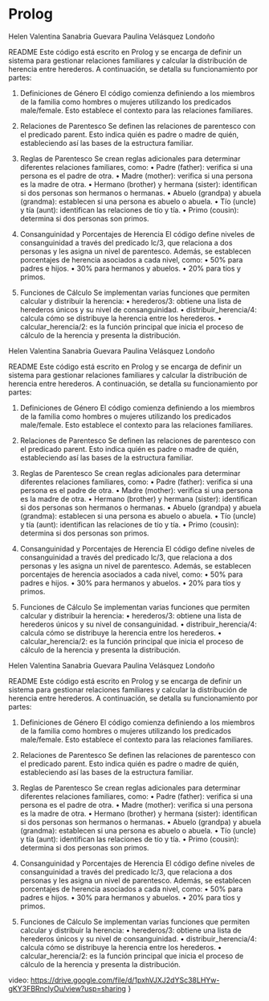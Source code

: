 # Prolog
Helen Valentina Sanabria Guevara
Paulina Velásquez Londoño

README
Este código está escrito en Prolog y se encarga de definir un sistema para gestionar relaciones familiares y calcular la distribución de herencia entre herederos. A continuación, se detalla su funcionamiento por partes:

1. Definiciones de Género
El código comienza definiendo a los miembros de la familia como hombres o mujeres utilizando los predicados male/female. Esto establece el contexto para las relaciones familiares.

2. Relaciones de Parentesco
Se definen las relaciones de parentesco con el predicado parent. Esto indica quién es padre o madre de quién, estableciendo así las bases de la estructura familiar.

3. Reglas de Parentesco
Se crean reglas adicionales para determinar diferentes relaciones familiares, como:
•	Padre (father): verifica si una persona es el padre de otra.
•	Madre (mother): verifica si una persona es la madre de otra.
•	Hermano (brother) y hermana (sister): identifican si dos personas son hermanos o hermanas.
•	Abuelo (grandpa) y abuela (grandma): establecen si una persona es abuelo o abuela.
•	Tío (uncle) y tía (aunt): identifican las relaciones de tío y tía.
•	Primo (cousin): determina si dos personas son primos.

4. Consanguinidad y Porcentajes de Herencia
El código define niveles de consanguinidad a través del predicado lc/3, que relaciona a dos personas y les asigna un nivel de parentesco. Además, se establecen porcentajes de herencia asociados a cada nivel, como:
•	50% para padres e hijos.
•	30% para hermanos y abuelos.
•	20% para tíos y primos.

5. Funciones de Cálculo
Se implementan varias funciones que permiten calcular y distribuir la herencia:
•	herederos/3: obtiene una lista de herederos únicos y su nivel de consanguinidad.
•	distribuir_herencia/4: calcula cómo se distribuye la herencia entre los herederos.
•	calcular_herencia/2: es la función principal que inicia el proceso de cálculo de la herencia y presenta la distribución.

Helen Valentina Sanabria Guevara
Paulina Velásquez Londoño

README
Este código está escrito en Prolog y se encarga de definir un sistema para gestionar relaciones familiares y calcular la distribución de herencia entre herederos. A continuación, se detalla su funcionamiento por partes:

1. Definiciones de Género
El código comienza definiendo a los miembros de la familia como hombres o mujeres utilizando los predicados male/female. Esto establece el contexto para las relaciones familiares.

2. Relaciones de Parentesco
Se definen las relaciones de parentesco con el predicado parent. Esto indica quién es padre o madre de quién, estableciendo así las bases de la estructura familiar.

3. Reglas de Parentesco
Se crean reglas adicionales para determinar diferentes relaciones familiares, como:
•	Padre (father): verifica si una persona es el padre de otra.
•	Madre (mother): verifica si una persona es la madre de otra.
•	Hermano (brother) y hermana (sister): identifican si dos personas son hermanos o hermanas.
•	Abuelo (grandpa) y abuela (grandma): establecen si una persona es abuelo o abuela.
•	Tío (uncle) y tía (aunt): identifican las relaciones de tío y tía.
•	Primo (cousin): determina si dos personas son primos.

4. Consanguinidad y Porcentajes de Herencia
El código define niveles de consanguinidad a través del predicado lc/3, que relaciona a dos personas y les asigna un nivel de parentesco. Además, se establecen porcentajes de herencia asociados a cada nivel, como:
•	50% para padres e hijos.
•	30% para hermanos y abuelos.
•	20% para tíos y primos.

5. Funciones de Cálculo
Se implementan varias funciones que permiten calcular y distribuir la herencia:
•	herederos/3: obtiene una lista de herederos únicos y su nivel de consanguinidad.
•	distribuir_herencia/4: calcula cómo se distribuye la herencia entre los herederos.
•	calcular_herencia/2: es la función principal que inicia el proceso de cálculo de la herencia y presenta la distribución.


Helen Valentina Sanabria Guevara
Paulina Velásquez Londoño

README
Este código está escrito en Prolog y se encarga de definir un sistema para gestionar relaciones familiares y calcular la distribución de herencia entre herederos. A continuación, se detalla su funcionamiento por partes:

1. Definiciones de Género
El código comienza definiendo a los miembros de la familia como hombres o mujeres utilizando los predicados male/female. Esto establece el contexto para las relaciones familiares.

2. Relaciones de Parentesco
Se definen las relaciones de parentesco con el predicado parent. Esto indica quién es padre o madre de quién, estableciendo así las bases de la estructura familiar.

3. Reglas de Parentesco
Se crean reglas adicionales para determinar diferentes relaciones familiares, como:
•	Padre (father): verifica si una persona es el padre de otra.
•	Madre (mother): verifica si una persona es la madre de otra.
•	Hermano (brother) y hermana (sister): identifican si dos personas son hermanos o hermanas.
•	Abuelo (grandpa) y abuela (grandma): establecen si una persona es abuelo o abuela.
•	Tío (uncle) y tía (aunt): identifican las relaciones de tío y tía.
•	Primo (cousin): determina si dos personas son primos.

4. Consanguinidad y Porcentajes de Herencia
El código define niveles de consanguinidad a través del predicado lc/3, que relaciona a dos personas y les asigna un nivel de parentesco. Además, se establecen porcentajes de herencia asociados a cada nivel, como:
•	50% para padres e hijos.
•	30% para hermanos y abuelos.
•	20% para tíos y primos.

5. Funciones de Cálculo
Se implementan varias funciones que permiten calcular y distribuir la herencia:
•	herederos/3: obtiene una lista de herederos únicos y su nivel de consanguinidad.
•	distribuir_herencia/4: calcula cómo se distribuye la herencia entre los herederos.
•	calcular_herencia/2: es la función principal que inicia el proceso de cálculo de la herencia y presenta la distribución.

video:
https://drive.google.com/file/d/1pxhVJXJ2dYSc38LHYw-gKY3FBRnclyOu/view?usp=sharing
}
